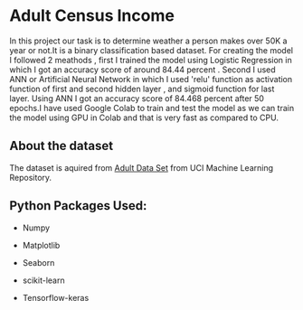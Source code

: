 # Adult Census Income

In this project our task is to determine weather a person makes over 50K a year or not.It is a binary classification based dataset. For creating the model I followed 2 meathods , first I trained the model using Logistic Regression in which I got an accuracy score of around 84.44 percent . Second I used ANN or Artificial Neural Network in which I used 'relu' function as activation function of first and second hidden layer , and sigmoid function for last layer. Using ANN I got an accuracy score of 84.468 percent after 50 epochs.I have used Google Colab to train and test the model as we can train the model using GPU in Colab and that is very fast as compared to CPU.

## About the dataset

The dataset is aquired from [Adult Data Set](https://archive.ics.uci.edu/ml/datasets/Adult) from UCI Machine Learning Repository.

## Python Packages Used:
 
 * Numpy

 * Matplotlib

 * Seaborn

 * scikit-learn

 * Tensorflow-keras

